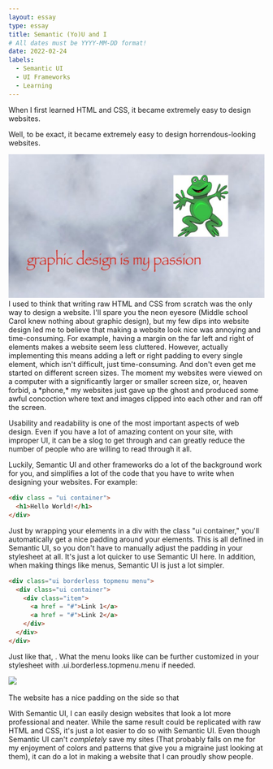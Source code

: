 ```yaml
---
layout: essay
type: essay
title: Semantic (Yo)U and I
# All dates must be YYYY-MM-DD format!
date: 2022-02-24
labels:
  - Semantic UI
  - UI Frameworks
  - Learning
---
```

When I first learned HTML and CSS, it became extremely easy to design websites. 

Well, to be exact, it became extremely easy to design horrendous-looking websites. 

<img class="ui medium right rounded floated image" src="../images/graphic_design.jpg">
I used to think that writing raw HTML and CSS from scratch was the only way to design a website. I'll spare you the neon eyesore (Middle school Carol knew nothing about graphic design), but my few dips into website design led me to believe that making a website look nice was annoying and time-consuming. For example, having a margin on the far left and right of elements makes a website seem less cluttered. However, actually implementing this means adding a left or right padding to every single element, which isn't difficult, just time-consuming. And don't even get me started on different screen sizes. The moment my websites were viewed on a computer with a significantly larger or smaller screen size, or, heaven forbid, a *phone,* my websites just gave up the ghost and produced some awful concoction where text and images clipped into each other and ran off the screen.

Usability and readability is one of the most important aspects of web design. Even if you have a lot of amazing content on your site, with improper UI, it can be a slog to get through and can greatly reduce the number of people who are willing to read through it all.

Luckily, Semantic UI and other frameworks do a lot of the background work for you, and simplifies a lot of the code that you have to write when designing your websites. For example:

```HTML
<div class = "ui container">
  <h1>Hello World!</h1>
</div>
```

Just by wrapping your elements in a div with the class "ui container," you'll automatically get a nice padding around your elements. This is all defined in Semantic UI, so you don't have to manually adjust the padding in your stylesheet at all. It's just a lot quicker to use Semantic UI here. In addition, when making things like menus, Semantic UI is just a lot simpler. 

```HTML
<div class="ui borderless topmenu menu">
  <div class="ui container">
    <div class="item">
      <a href = "#">Link 1</a>
      <a href = "#">Link 2</a>
    </div>
  </div>
</div>
```
Just like that, . What the menu looks like can be further customized in your stylesheet with .ui.borderless.topmenu.menu if needed. 

<img class="ui rounded image" src="../images/ui_container.jpg">

The website has a nice padding on the side so that 

With Semantic UI, I can easily design websites that look a lot more professional and neater. While the same result could be replicated with raw HTML and CSS, it's just a lot easier to do so with Semantic UI. Even though Semantic UI can't *completely* save my sites (That probably falls on me for my enjoyment of colors and patterns that give you a migraine just looking at them), it can do a lot in making a website that I can proudly show people. 

